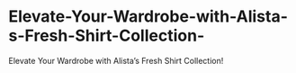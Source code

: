 # Elevate-Your-Wardrobe-with-Alista-s-Fresh-Shirt-Collection-
Elevate Your Wardrobe with Alista’s Fresh Shirt Collection!
